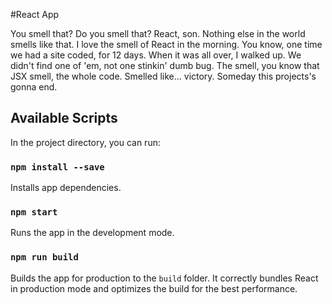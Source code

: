 #React App

You smell that? Do you smell that? React, son. Nothing else in the world smells like that. I love the smell of React in the morning. You know, one time we had a site coded, for 12 days. When it was all over, I walked up. We didn't find one of 'em, not one stinkin' dumb bug. The smell, you know that JSX smell, the whole code. Smelled like... victory. Someday this projects's gonna end.

## Available Scripts

In the project directory, you can run:

### `npm install --save`

Installs app dependencies.

### `npm start`

Runs the app in the development mode.

### `npm run build`

Builds the app for production to the `build` folder.
It correctly bundles React in production mode and optimizes the build for the best performance.

